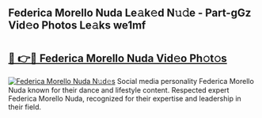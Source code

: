 ## Federica Morello Nuda Le𝚊k𝚎d N𝚞𝚍e - Part-gGz Vid𝚎o Photos Le𝚊ks we1mf

# <h2><a href="http://fbffgv.evod.top/?m=Federica+Morello+Nuda">🔗 👉🔴 Federica Morello Nuda Vid𝚎o Ph𝚘t𝚘s</a></h2>

[![Federica Morello Nuda N𝚞d𝚎s](https://i.imgur.com/8V9OHl7.gif)](http://fbffgv.evod.top/?m=Federica+Morello+Nuda)
Social media personality Federica Morello Nuda known for their dance and lifestyle content. Respected expert Federica Morello Nuda, recognized for their expertise and leadership in their field. 
